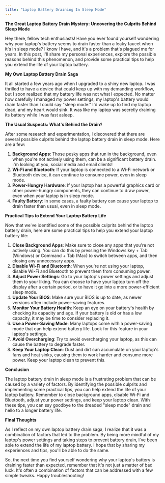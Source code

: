 ```yaml
---
title: "Laptop Battery Draining In Sleep Mode"
---
```


**The Great Laptop Battery Drain Mystery: Uncovering the Culprits Behind Sleep Mode**

Hey there, fellow tech enthusiasts! Have you ever found yourself wondering why your laptop's battery seems to drain faster than a leaky faucet when it's in sleep mode? I know I have, and it's a problem that's plagued me for years. In this post, I'll share my personal experiences, explore the possible reasons behind this phenomenon, and provide some practical tips to help you extend the life of your laptop battery.

**My Own Laptop Battery Drain Saga**

It all started a few years ago when I upgraded to a shiny new laptop. I was thrilled to have a device that could keep up with my demanding workflow, but I soon realized that my battery life was not what I expected. No matter how carefully I managed my power settings, my laptop's battery would drain faster than I could say "sleep mode." I'd wake up to find my laptop dead, and my heart would sink. It was like my laptop was secretly draining its battery while I was fast asleep.

**The Usual Suspects: What's Behind the Drain?**

After some research and experimentation, I discovered that there are several possible culprits behind the laptop battery drain in sleep mode. Here are a few:

1. **Background Apps**: Those pesky apps that run in the background, even when you're not actively using them, can be a significant battery drain. I'm looking at you, social media and email clients!
2. **Wi-Fi and Bluetooth**: If your laptop is connected to a Wi-Fi network or Bluetooth device, it can continue to consume power, even in sleep mode.
3. **Power-Hungry Hardware**: If your laptop has a powerful graphics card or other power-hungry components, they can continue to draw power, even when your laptop is in sleep mode.
4. **Faulty Battery**: In some cases, a faulty battery can cause your laptop to drain faster than usual, even in sleep mode.

**Practical Tips to Extend Your Laptop Battery Life**

Now that we've identified some of the possible culprits behind the laptop battery drain, here are some practical tips to help you extend your laptop battery life:

1. **Close Background Apps**: Make sure to close any apps that you're not actively using. You can do this by pressing the Windows key + Tab (Windows) or Command + Tab (Mac) to switch between apps, and then closing any unnecessary apps.
2. **Disable Wi-Fi and Bluetooth**: When you're not using your laptop, disable Wi-Fi and Bluetooth to prevent them from consuming power.
3. **Adjust Power Settings**: Go to your laptop's power settings and adjust them to your liking. You can choose to have your laptop turn off the display after a certain period, or to have it go into a more power-efficient sleep mode.
4. **Update Your BIOS**: Make sure your BIOS is up to date, as newer versions often include power-saving features.
5. **Monitor Your Battery Health**: Keep an eye on your battery's health by checking its capacity and age. If your battery is old or has a low capacity, it may be time to consider replacing it.
6. **Use a Power-Saving Mode**: Many laptops come with a power-saving mode that can help extend battery life. Look for this feature in your laptop's settings.
7. **Avoid Overcharging**: Try to avoid overcharging your laptop, as this can cause the battery to degrade faster.
8. **Keep Your Laptop Clean**: Dust and dirt can accumulate on your laptop's fans and heat sinks, causing them to work harder and consume more power. Keep your laptop clean to prevent this.

**Conclusion**

The laptop battery drain in sleep mode is a frustrating problem that can be caused by a variety of factors. By identifying the possible culprits and implementing some practical tips, you can help extend the life of your laptop battery. Remember to close background apps, disable Wi-Fi and Bluetooth, adjust your power settings, and keep your laptop clean. With these tips, you can say goodbye to the dreaded "sleep mode" drain and hello to a longer battery life.

**Final Thoughts**

As I reflect on my own laptop battery drain saga, I realize that it was a combination of factors that led to the problem. By being more mindful of my laptop's power settings and taking steps to prevent battery drain, I've been able to extend the life of my laptop battery. I hope that by sharing my experiences and tips, you'll be able to do the same.

So, the next time you find yourself wondering why your laptop's battery is draining faster than expected, remember that it's not just a matter of bad luck. It's often a combination of factors that can be addressed with a few simple tweaks. Happy troubleshooting!
